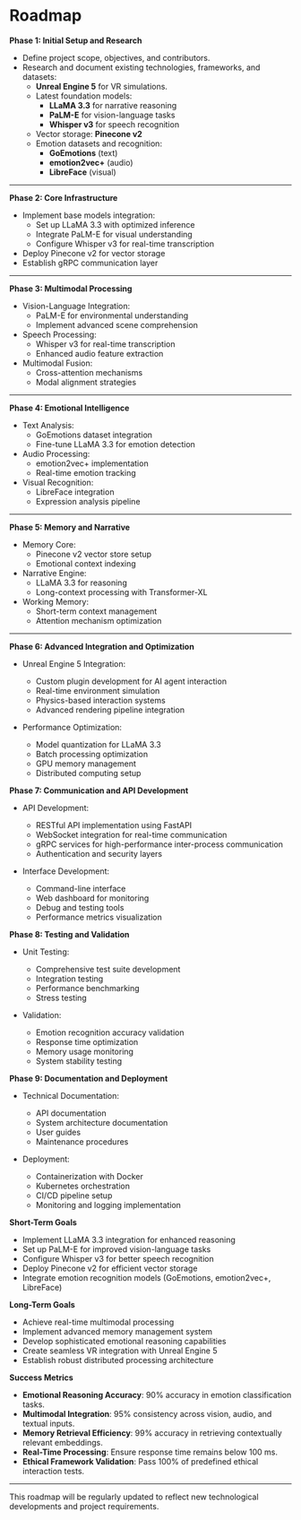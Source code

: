 # Roadmap

**Phase 1: Initial Setup and Research**

- Define project scope, objectives, and contributors.
- Research and document existing technologies, frameworks, and datasets:
  - **Unreal Engine 5** for VR simulations.
  - Latest foundation models:
    - **LLaMA 3.3** for narrative reasoning
    - **PaLM-E** for vision-language tasks
    - **Whisper v3** for speech recognition
  - Vector storage: **Pinecone v2**
  - Emotion datasets and recognition:
    - **GoEmotions** (text)
    - **emotion2vec+** (audio)
    - **LibreFace** (visual)

---

**Phase 2: Core Infrastructure**

- Implement base models integration:
  - Set up LLaMA 3.3 with optimized inference
  - Integrate PaLM-E for visual understanding
  - Configure Whisper v3 for real-time transcription
- Deploy Pinecone v2 for vector storage
- Establish gRPC communication layer

---

**Phase 3: Multimodal Processing**

- Vision-Language Integration:
  - PaLM-E for environmental understanding
  - Implement advanced scene comprehension
- Speech Processing:
  - Whisper v3 for real-time transcription
  - Enhanced audio feature extraction
- Multimodal Fusion:
  - Cross-attention mechanisms
  - Modal alignment strategies

---

**Phase 4: Emotional Intelligence**

- Text Analysis:
  - GoEmotions dataset integration
  - Fine-tune LLaMA 3.3 for emotion detection
- Audio Processing:
  - emotion2vec+ implementation
  - Real-time emotion tracking
- Visual Recognition:
  - LibreFace integration
  - Expression analysis pipeline

---

**Phase 5: Memory and Narrative**

- Memory Core:
  - Pinecone v2 vector store setup
  - Emotional context indexing
- Narrative Engine:
  - LLaMA 3.3 for reasoning
  - Long-context processing with Transformer-XL
- Working Memory:
  - Short-term context management
  - Attention mechanism optimization

---

**Phase 6: Advanced Integration and Optimization**

- Unreal Engine 5 Integration:

  - Custom plugin development for AI agent interaction
  - Real-time environment simulation
  - Physics-based interaction systems
  - Advanced rendering pipeline integration

- Performance Optimization:
  - Model quantization for LLaMA 3.3
  - Batch processing optimization
  - GPU memory management
  - Distributed computing setup

**Phase 7: Communication and API Development**

- API Development:

  - RESTful API implementation using FastAPI
  - WebSocket integration for real-time communication
  - gRPC services for high-performance inter-process communication
  - Authentication and security layers

- Interface Development:
  - Command-line interface
  - Web dashboard for monitoring
  - Debug and testing tools
  - Performance metrics visualization

**Phase 8: Testing and Validation**

- Unit Testing:

  - Comprehensive test suite development
  - Integration testing
  - Performance benchmarking
  - Stress testing

- Validation:
  - Emotion recognition accuracy validation
  - Response time optimization
  - Memory usage monitoring
  - System stability testing

**Phase 9: Documentation and Deployment**

- Technical Documentation:

  - API documentation
  - System architecture documentation
  - User guides
  - Maintenance procedures

- Deployment:
  - Containerization with Docker
  - Kubernetes orchestration
  - CI/CD pipeline setup
  - Monitoring and logging implementation

**Short-Term Goals**

- Implement LLaMA 3.3 integration for enhanced reasoning
- Set up PaLM-E for improved vision-language tasks
- Configure Whisper v3 for better speech recognition
- Deploy Pinecone v2 for efficient vector storage
- Integrate emotion recognition models (GoEmotions, emotion2vec+, LibreFace)

**Long-Term Goals**

- Achieve real-time multimodal processing
- Implement advanced memory management system
- Develop sophisticated emotional reasoning capabilities
- Create seamless VR integration with Unreal Engine 5
- Establish robust distributed processing architecture

**Success Metrics**

- **Emotional Reasoning Accuracy**: 90% accuracy in emotion classification tasks.
- **Multimodal Integration**: 95% consistency across vision, audio, and textual inputs.
- **Memory Retrieval Efficiency**: 99% accuracy in retrieving contextually relevant embeddings.
- **Real-Time Processing**: Ensure response time remains below 100 ms.
- **Ethical Framework Validation**: Pass 100% of predefined ethical interaction tests.

---

This roadmap will be regularly updated to reflect new technological developments and project requirements.
